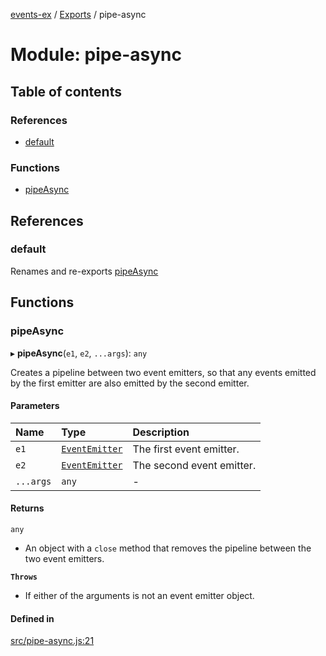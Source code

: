 [events-ex](../README.md) / [Exports](../modules.md) / pipe-async

# Module: pipe-async

## Table of contents

### References

- [default](pipe_async.md#default)

### Functions

- [pipeAsync](pipe_async.md#pipeasync)

## References

### default

Renames and re-exports [pipeAsync](pipe_async.md#pipeasync)

## Functions

### pipeAsync

▸ **pipeAsync**(`e1`, `e2`, `...args`): `any`

Creates a pipeline between two event emitters, so that any events emitted by the first emitter are also emitted by the second emitter.

#### Parameters

| Name | Type | Description |
| :------ | :------ | :------ |
| `e1` | [`EventEmitter`](../classes/event_emitter.EventEmitter.md) | The first event emitter. |
| `e2` | [`EventEmitter`](../classes/event_emitter.EventEmitter.md) | The second event emitter. |
| `...args` | `any` | - |

#### Returns

`any`

- An object with a `close` method that removes the pipeline between the two event emitters.

**`Throws`**

- If either of the arguments is not an event emitter object.

#### Defined in

[src/pipe-async.js:21](https://github.com/snowyu/events-ex.js/blob/7dce4f6/src/pipe-async.js#L21)
